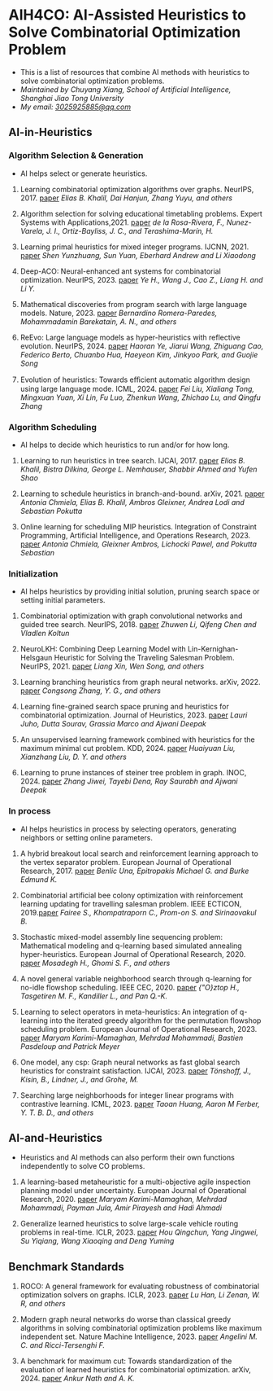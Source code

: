 # AIH4CO: AI-Assisted Heuristics to Solve Combinatorial Optimization Problem
- This is a list of resources that combine AI methods with heuristics to solve combinatorial optimization problems.
- *Maintained by Chuyang Xiang, School of Artificial Intelligence, Shanghai Jiao Tong University*
- *My email: 3025925885@qq.com*



## AI-in-Heuristics
### Algorithm Selection & Generation
- AI helps select or generate heuristics.

1. Learning combinatorial optimization algorithms over graphs. NeurIPS, 2017. [paper](https://papers.nips.cc/paper_files/paper/2017/hash/d9896106ca98d3d05b8cbdf4fd8b13a1-Abstract.html)
*Elias B. Khalil, Dai Hanjun, Zhang Yuyu, and others*

2. Algorithm selection for solving educational timetabling problems. Expert Systems with Applications,2021. [paper](https://www.sciencedirect.com/science/article/pii/S0957417421001354)
*de la Rosa-Rivera, F., Nunez-Varela, J. I., Ortiz-Bayliss, J. C., and Terashima-Marín, H.*

3. Learning primal heuristics for mixed integer programs. IJCNN, 2021. [paper](https://arxiv.org/abs/2107.00866)
*Shen Yunzhuang, Sun Yuan, Eberhard Andrew and Li Xiaodong*

4. Deep-ACO: Neural-enhanced ant systems for combinatorial optimization. NeurIPS, 2023. [paper](https://proceedings.neurips.cc/paper_files/paper/2023/hash/883105b282fe15275991b411e6b200c5-Abstract-Conference.html)
*Ye H., Wang J., Cao Z., Liang H. and Li Y.*

5. Mathematical discoveries from program search with large language models. Nature, 2023. [paper](https://www.nature.com/articles/s41586-023-06924-6)
*Bernardino Romera-Paredes, Mohammadamin Barekatain, A. N., and others*

6. ReEvo: Large language models as hyper-heuristics with reflective evolution. NeurIPS, 2024. [paper](https://arxiv.org/abs/2402.01145)
*Haoran Ye, Jiarui Wang, Zhiguang Cao, Federico Berto, Chuanbo Hua, Haeyeon Kim, Jinkyoo Park, and Guojie Song*

7. Evolution of heuristics: Towards eﬀicient automatic algorithm design using large language mode. ICML, 2024. [paper](https://arxiv.org/abs/2401.02051)
*Fei Liu, Xialiang Tong, Mingxuan Yuan, Xi Lin, Fu Luo, Zhenkun Wang, Zhichao Lu, and Qingfu Zhang*

### Algorithm Scheduling
- AI helps to decide which heuristics to run and/or for how long.

1. Learning to run heuristics in tree search. IJCAI, 2017. [paper](https://www.ijcai.org/proceedings/2017/92)
*Elias B. Khalil, Bistra Dilkina, George L. Nemhauser, Shabbir Ahmed and Yufen Shao*

2. Learning to schedule heuristics in branch-and-bound. arXiv, 2021. [paper](https://arxiv.org/abs/2103.10294)
*Antonia Chmiela, Elias B. Khalil, Ambros Gleixner, Andrea Lodi and Sebastian Pokutta*

3. Online learning for scheduling MIP heuristics. Integration of Constraint Programming, Artificial Intelligence, and Operations
Research, 2023. [paper](https://link.springer.com/chapter/10.1007/978-3-031-33271-5_8)
*Antonia Chmiela, Gleixner Ambros, Lichocki Pawel, and Pokutta Sebastian*

### Initialization
- AI helps heuristics by providing initial solution, pruning search space or setting initial parameters.

1. Combinatorial optimization with graph convolutional networks and guided tree search. NeurIPS, 2018. [paper](https://proceedings.neurips.cc/paper_files/paper/2018/hash/8d3bba7425e7c98c50f52ca1b52d3735-Abstract.html)
*Zhuwen Li, Qifeng Chen and Vladlen Koltun*

2. NeuroLKH: Combining Deep Learning Model with Lin-Kernighan-Helsgaun Heuristic for Solving the Traveling Salesman Problem. NeurIPS, 2021. [paper](https://proceedings.neurips.cc/paper_files/paper/2021/hash/3d863b367aa379f71c7afc0c9cdca41d-Abstract.html)
*Liang Xin, Wen Song, and others*

3. Learning branching heuristics from graph neural networks. arXiv, 2022. [paper](https://arxiv.org/abs/2211.14405)
*Congsong Zhang, Y. G., and others*

4. Learning fine-grained search space pruning and heuristics for combinatorial optimization. Journal of Heuristics, 2023. [paper](https://link.springer.com/article/10.1007/s10732-023-09512-z)
*Lauri Juho, Dutta Sourav, Grassia Marco and Ajwani Deepak*

5. An unsupervised learning framework combined with heuristics for the maximum minimal cut problem. KDD, 2024. [paper](https://arxiv.org/html/2408.08484)
*Huaiyuan Liu, Xianzhang Liu, D. Y. and others*

6. Learning to prune instances of steiner tree problem in graph. INOC, 2024. [paper]("https://openproceedings.org/2024/conf/inoc/INOC_31.pdf")
*Zhang Jiwei, Tayebi Dena, Ray Saurabh and Ajwani Deepak*

### In process
- AI helps heuristics in process by selecting operators, generating neighbors or setting online parameters.

1. A hybrid breakout local search and reinforcement learning approach to the vertex separator problem. European Journal of Operational Research, 2017. [paper](https://www.sciencedirect.com/science/article/pii/S0377221717300589)
*Benlic Una, Epitropakis Michael G. and Burke Edmund K.*

2. Combinatorial artificial bee colony optimization with reinforcement learning updating for travelling salesman problem. IEEE ECTICON, 2019.[paper](https://ieeexplore.ieee.org/document/8955176)
*Fairee S., Khompatraporn C., Prom-on S. and Sirinaovakul B.*

3. Stochastic mixed-model assembly line sequencing problem: Mathematical modeling and q-learning based simulated annealing hyper-heuristics. European Journal of Operational Research, 2020. [paper](https://www.sciencedirect.com/science/article/pii/S0377221719307611)
*Mosadegh H., Ghomi S. F., and others*

4. A novel general variable neighborhood search through q-learning for no-idle flowshop scheduling. IEEE CEC, 2020. [paper](https://ieeexplore.ieee.org/document/9185556)
*{\"O}ztop H., Tasgetiren M. F., Kandiller L., and Pan Q.-K.*

5. Learning to select operators in meta-heuristics: An integration of q-learning into the iterated greedy algorithm for the permutation flowshop scheduling problem. European Journal of Operational Research, 2023. [paper](https://www.sciencedirect.com/science/article/pii/S0377221722002788)
*Maryam Karimi-Mamaghan, Mehrdad Mohammadi, Bastien Pasdeloup and Patrick Meyer*

6. One model, any csp: Graph neural networks as fast global search heuristics for constraint satisfaction. IJCAI, 2023. [paper](https://www.ijcai.org/proceedings/2023/0476.pdf)
*Tönshoff, J., Kisin, B., Lindner, J., and Grohe, M.*

7. Searching large neighborhoods for integer linear programs with contrastive learning. ICML, 2023. [paper](https://proceedings.mlr.press/v202/huang23g/huang23g.pdf)
*Taoan Huang, Aaron M Ferber, Y. T. B. D., and others*

## AI-and-Heuristics
- Heuristics and AI methods can also perform their own functions independently to solve CO problems.

1. A learning-based metaheuristic for a multi-objective agile inspection planning model under uncertainty. European Journal of Operational Research, 2020. [paper](https://www.sciencedirect.com/science/article/pii/S0377221720300990)
*Maryam Karimi-Mamaghan, Mehrdad Mohammadi, Payman Jula, Amir Pirayesh and Hadi Ahmadi*

2. Generalize learned heuristics to solve large-scale vehicle routing problems in real-time. ICLR, 2023. [paper](https://iclr.cc/virtual/2023/poster/11865)
*Hou Qingchun, Yang Jingwei, Su Yiqiang, Wang Xiaoqing and Deng Yuming*

## Benchmark Standards

1. ROCO: A general framework for evaluating robustness of combinatorial optimization solvers on graphs. ICLR, 2023. [paper](https://iclr.cc/virtual/2023/poster/11370)
*Lu Han, Li Zenan, W. R, and others*

2. Modern graph neural networks do worse than classical greedy algorithms in solving combinatorial optimization problems like maximum independent set. Nature Machine Intelligence, 2023. [paper](https://arxiv.org/abs/2206.13211)
*Angelini M. C. and Ricci-Tersenghi F.*

3. A benchmark for maximum cut: Towards standardization of the evaluation of learned heuristics for combinatorial optimization. arXiv, 2024. [paper](https://arxiv.org/abs/2406.11897)
*Ankur Nath and A. K.*
